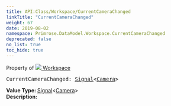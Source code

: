 ```yaml
---
title: API:Class/Workspace/CurrentCameraChanged
linkTitle: "CurrentCameraChanged"
weight: 67
date: 2019-08-02
namespace: Primrose.DataModel.Workspace.CurrentCameraChanged
deprecated: false
no_list: true
toc_hide: true
---
```

Property of <a href="/docs/api-reference/Class/Workspace"><img src="/icons/silk/world.png"/>&nbsp;Workspace</a>
<pre class="method-declaration">
CurrentCameraChanged: <a class="type" href="/docs/api-reference/Misc/Signal">Signal</a><<a class="type" href="/docs/api-reference/Class/Camera">Camera</a>></pre>
<b>Value Type: </b>
<a class="type" href="/docs/api-reference/Misc/Signal">Signal</a><<a class="type" href="/docs/api-reference/Class/Camera">Camera</a>>
<br/>
<b>Description: </b>